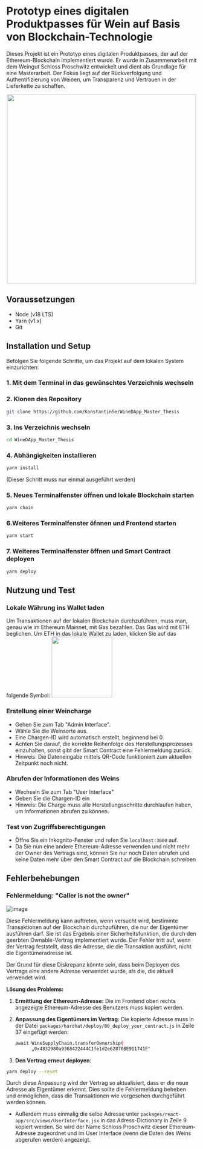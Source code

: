 
# Prototyp eines digitalen Produktpasses für Wein auf Basis von Blockchain-Technologie

Dieses Projekt ist ein Prototyp eines digitalen Produktpasses, der auf der Ethereum-Blockchain implementiert wurde. Er wurde in Zusammenarbeit mit dem Weingut Schloss Proschwitz entwickelt und dient als Grundlage für eine Masterarbeit. Der Fokus liegt auf der Rückverfolgung und Authentifizierung von Weinen, um Transparenz und Vertrauen in der Lieferkette zu schaffen.
<p align="center">
  <img src="https://github.com/KonstantinSe/WineDApp_Master_Thesis/assets/120366135/b92a67bd-f30b-4f4b-883e-41ef643c3169" width="500">
</p>


## Voraussetzungen

- Node (v18 LTS)
- Yarn (v1.x)
- Git

## Installation und Setup

Befolgen Sie folgende Schritte, um das Projekt auf dem lokalen System einzurichten:

### 1. Mit dem Terminal in das gewünschtes Verzeichnis wechseln

### 2. Klonen des Repository 

```bash
git clone https://github.com/KonstantinSe/WineDApp_Master_Thesis
```

### 3. Ins Verzeichnis wechseln

```bash
cd WineDApp_Master_Thesis
```

### 4. Abhängigkeiten installieren

```bash
yarn install
```
(Dieser Schritt muss nur einmal ausgeführt werden)

### 5. Neues Terminalfenster öffnen und lokale Blockchain starten

```bash
yarn chain
```

### 6.Weiteres Terminalfenster öfnnen und Frontend starten

```bash
yarn start
```

### 7. Weiteres Terminalfenster öffnen und Smart Contract deployen

```bash
yarn deploy
```
## Nutzung und Test

### Lokale Währung ins Wallet laden

Um Transaktionen auf der lokalen Blockchain durchzuführen, muss man, genau wie im Ethereum Mainnet, mit Gas bezahlen. Das Gas wird mit ETH beglichen. Um ETH in das lokale Wallet zu laden, klicken Sie auf das folgende Symbol:
  <img src="https://github.com/KonstantinSe/WineDApp_Master_Thesis/assets/120366135/30e21494-c29c-4ef2-beec-6ddf7ad0e1cf" width="160">


### Erstellung einer Weincharge

- Gehen Sie zum Tab "Admin Interface".
- Wähle Sie die Weinsorte aus.
- Eine Chargen-ID wird automatisch erstellt, beginnend bei 0.
- Achten Sie darauf, die korrekte Reihenfolge des Herstellungsprozesses einzuhalten, sonst gibt der Smart Contract eine Fehlermeldung zurück.
- Hinweis: Die Dateneingabe mittels QR-Code funktioniert zum aktuellen Zeitpunkt noch nicht.

### Abrufen der Informationen des Weins

- Wechseln Sie zum Tab "User Interface"
- Geben Sie die Chargen-ID ein 
- Hinweis: Die Charge muss alle Herstellungsschritte durchlaufen haben, um Informationen abrufen zu können.

### Test von Zugriffsberechtigungen

- Öffne Sie ein Inkognito-Fenster und rufen Sie `localhost:3000` auf.
- Da Sie nun eine andere Ethereum-Adresse verwenden und nicht mehr der Owner des Vertrags sind, können Sie nur noch Daten abrufen und keine Daten mehr über den Smart Contract auf die Blockchain schreiben

## Fehlerbehebungen


### Fehlermeldung: "Caller is not the owner"
![image](https://github.com/KonstantinSe/WineDApp_Master_Thesis/assets/120366135/757bc027-74ed-460c-8087-3c254256e510)

Diese Fehlermeldung kann auftreten, wenn versucht wird, bestimmte Transaktionen auf der Blockchain durchzuführen, die nur der Eigentümer ausführen darf. Sie ist das Ergebnis einer Sicherheitsfunktion, die durch den geerbten Ownable-Vertrag implementiert wurde. Der Fehler tritt auf, wenn der Vertrag feststellt, dass die Adresse, die die Transaktion ausführt, nicht die Eigentümeradresse ist.

Der Grund für diese Diskrepanz könnte sein, dass beim Deployen des Vertrags eine andere Adresse verwendet wurde, als die, die aktuell verwendet wird. 

**Lösung des Problems:**

1. **Ermittlung der Ethereum-Adresse:** Die im Frontend oben rechts angezeigte Ethereum-Adresse des Benutzers muss kopiert werden.

2. **Anpassung des Eigentümers im Vertrag:** Die kopierte Adresse muss in der Datei `packages/hardhat/deploy/00_deploy_your_contract.js` in Zeile 37 eingefügt werden:

   ```bash
   await WineSupplyChain.transferOwnership(
         „0x4832980a9368422444C1fe1d2e62870BE911741F"
   ```
3. **Den Vertrag erneut deployen**:
```bash
yarn deploy --reset
```


Durch diese Anpassung wird der Vertrag so aktualisiert, dass er die neue Adresse als Eigentümer erkennt. Dies sollte die Fehlermeldung beheben und ermöglichen, dass die Transaktionen wie vorgesehen durchgeführt werden können.



- Außerdem muss einmalig die selbe Adresse unter `packages/react-app/src/views/UserInterface.jsx` in das Adress-Dictionary in Zeile 9 kopiert werden. So wird der Name Schloss Proschwitz dieser  Ethereum-Adresse zugeordnet und im User Interface (wenn die Daten des Weins abgerufen werden) angezeigt.






